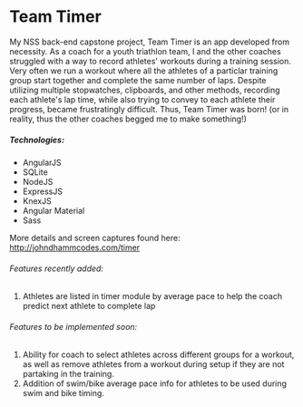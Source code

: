 # Team Timer

My NSS back-end capstone project, Team Timer is an app developed from necessity. As a coach for a youth triathlon team, I and the other coaches struggled with a way to record athletes' workouts during a training session. Very often we run a workout where all the athletes of a particlar training group start together and complete the same number of laps. Despite utilizing multiple stopwatches, clipboards, and other methods, recording each athlete's lap time, while also trying to convey to each athlete their progress, became frustratingly difficult. Thus, Team Timer was born! (or in reality, thus the other coaches begged me to make something!)

##### _Technologies:_
* AngularJS
* SQLite
* NodeJS
* ExpressJS
* KnexJS
* Angular Material
* Sass


More details and screen captures found here:  http://johndhammcodes.com/timer

###### _Features recently added:_
1. Athletes are listed in timer module by average pace to help the coach predict next athlete to complete lap


###### _Features to be implemented soon:_
1. Ability for coach to select athletes across different groups for a workout, as well as remove athletes from a workout during setup if they are not partaking in the training.
2. Addition of swim/bike average pace info for athletes to be used during swim and bike timing.
